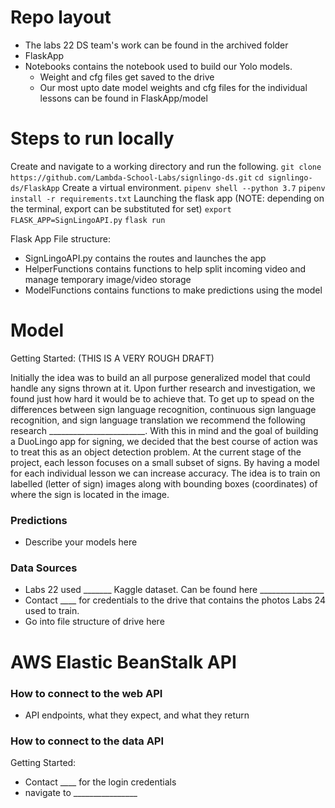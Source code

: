 # Repo layout

- The labs 22 DS team's work can be found in the archived folder
- FlaskApp
- Notebooks contains the notebook used to build our Yolo models.
  - Weight and cfg files get saved to the drive
  - Our most upto date model weights and cfg files for the individual lessons can be found in FlaskApp/model

# Steps to run locally

Create and navigate to a working directory and run the following.
`git clone https://github.com/Lambda-School-Labs/signlingo-ds.git`
`cd signlingo-ds/FlaskApp`
Create a virtual environment.
`pipenv shell --python 3.7`
`pipenv install -r requirements.txt`
Launching the flask app (NOTE: depending on the terminal, export can be substituted for set)
`export FLASK_APP=SignLingoAPI.py`
`flask run`

Flask App File structure:

- SignLingoAPI.py contains the routes and launches the app
- HelperFunctions contains functions to help split incoming video and manage temporary image/video storage
- ModelFunctions contains functions to make predictions using the model


# Model

Getting Started:
(THIS IS A VERY ROUGH DRAFT)

Initially the idea was to build an all purpose generalized model that could handle any signs thrown at it. Upon further research and investigation, we found just how hard it would be to achieve that. To get up to spead on the differences between sign language recognition, continuous sign language recognition, and sign language translation we recommend the following research ________________________. With this in mind and the goal of building a DuoLingo app for signing, we decided that the best course of action was to treat this as an object detection problem. At the current stage of the project, each lesson focuses on a small subset of signs. By having a model for each individual lesson we can increase accuracy. The idea is to train on labelled (letter of sign) images along with bounding boxes (coordinates) of where the sign is located in the image.

### Predictions

- Describe your models here

### Data Sources

- Labs 22 used _______ Kaggle dataset. Can be found here ________________
- Contact ____ for credentials to the drive that contains the photos Labs 24 used to train.
- Go into file structure of drive here


# AWS Elastic BeanStalk API

### How to connect to the web API

- API endpoints, what they expect, and what they return

### How to connect to the data API

Getting Started:

- Contact ____ for the login credentials
- navigate to ________________

